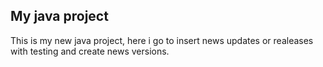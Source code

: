 ## My java project
This is my new java project, here i go to insert news updates or realeases with testing and create news versions.

